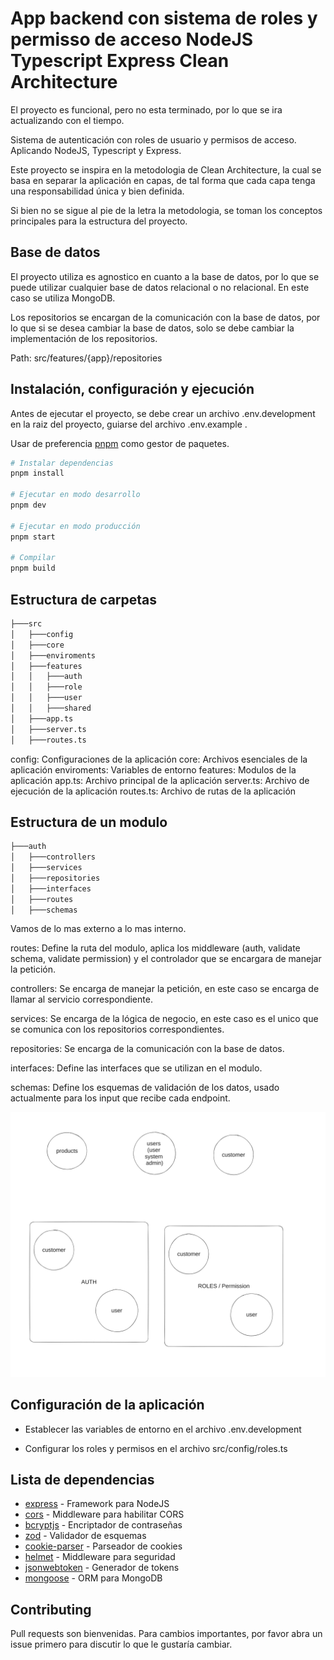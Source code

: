 
# App backend con sistema de roles y permisso de acceso   NodeJS Typescript Express Clean Architecture

El proyecto es funcional, pero no esta terminado, por lo que se ira actualizando con el tiempo.

Sistema de autenticación con roles de usuario y permisos de acceso. Aplicando NodeJS, Typescript y Express.

Este proyecto se inspira en la metodologia de Clean Architecture, la cual se basa en separar la aplicación en capas, de tal forma que cada capa tenga una responsabilidad única y bien definida.

Si bien no se sigue al pie de la letra la metodologia, se toman los conceptos principales para la estructura del proyecto.

## Base de datos

El proyecto utiliza es agnostico en cuanto a la base de datos, por lo que se puede utilizar cualquier base de datos relacional o no relacional. En este caso se utiliza MongoDB.

Los repositorios se encargan de la comunicación con la base de datos, por lo que si se desea cambiar la base de datos, solo se debe cambiar la implementación de los repositorios.

Path: src/features/{app}/repositories

## Instalación, configuración y ejecución

Antes de ejecutar el proyecto, se debe crear un archivo .env.development en la raiz del proyecto, guiarse del archivo .env.example .

Usar de preferencia [pnpm](https://pnpm.io/) como gestor de paquetes.

```bash
# Instalar dependencias
pnpm install

# Ejecutar en modo desarrollo
pnpm dev

# Ejecutar en modo producción
pnpm start

# Compilar
pnpm build
```

## Estructura de carpetas

```bash
├───src
│   ├───config
│   ├───core
│   ├───enviroments
│   ├───features
│   │   ├───auth
│   │   ├───role
│   │   ├───user
│   │   ├───shared
│   ├───app.ts
│   ├───server.ts
│   ├───routes.ts
```

config: Configuraciones de la aplicación
core: Archivos esenciales de la aplicación
enviroments: Variables de entorno
features: Modulos de la aplicación
app.ts: Archivo principal de la aplicación
server.ts: Archivo de ejecución de la aplicación
routes.ts: Archivo de rutas de la aplicación

## Estructura de un modulo

```bash
├───auth
│   ├───controllers
│   ├───services
│   ├───repositories
│   ├───interfaces
│   ├───routes
│   ├───schemas
```

Vamos de lo mas externo a lo mas interno.

routes: Define la ruta del modulo, aplica los middleware (auth, validate schema, validate permission) y el controlador que se encargara de manejar la petición.

controllers: Se encarga de manejar la petición, en este caso se encarga de llamar al servicio correspondiente.

services: Se encarga de la lógica de negocio, en este caso es el unico que se comunica con los repositorios correspondientes.

repositories: Se encarga de la comunicación con la base de datos.

interfaces: Define las interfaces que se utilizan en el modulo.

schemas: Define los esquemas de validación de los datos, usado actualmente para los input que recibe cada endpoint.


![Alt text](image.png)

## Configuración de la aplicación

- Establecer las variables de entorno en el archivo .env.development

- Configurar los roles y permisos en el archivo src/config/roles.ts

## Lista de dependencias

- [express](https://www.npmjs.com/package/express) - Framework para NodeJS
- [cors](https://www.npmjs.com/package/cors) - Middleware para habilitar CORS
- [bcryptjs](https://www.npmjs.com/package/bcryptjs) - Encriptador de contraseñas
- [zod](https://www.npmjs.com/package/zod) - Validador de esquemas
- [cookie-parser](https://www.npmjs.com/package/cookie-parser) - Parseador de cookies
- [helmet](https://www.npmjs.com/package/helmet) - Middleware para seguridad
- [jsonwebtoken](https://www.npmjs.com/package/jsonwebtoken) - Generador de tokens
- [mongoose](https://www.npmjs.com/package/mongoose) - ORM para MongoDB

## Contributing

Pull requests son bienvenidas. Para cambios importantes, por favor abra un issue primero para discutir lo que le gustaría cambiar.
